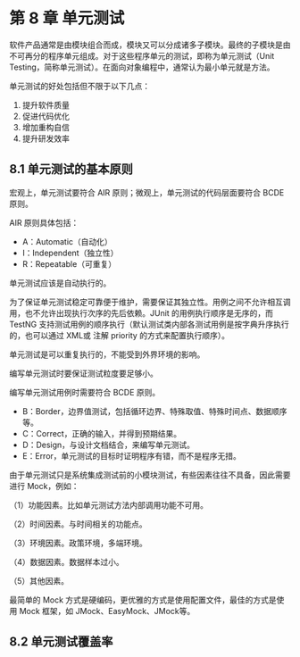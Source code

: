 # 第 8 章 单元测试

软件产品通常是由模块组合而成，模块又可以分成诸多子模块。最终的子模块是由不可再分的程序单元组成。对于这些程序单元的测试，即称为单元测试（Unit Testing，简称单元测试）。在面向对象编程中，通常认为最小单元就是方法。

单元测试的好处包括但不限于以下几点：

1. 提升软件质量
2. 促进代码优化
3. 增加重构自信
4. 提升研发效率

## 8.1 单元测试的基本原则

宏观上，单元测试要符合 AIR 原则；微观上，单元测试的代码层面要符合 BCDE 原则。

AIR 原则具体包括：

- A：Automatic（自动化）
- I：Independent（独立性）
- R：Repeatable（可重复）

单元测试应该是自动执行的。

为了保证单元测试稳定可靠便于维护，需要保证其独立性。用例之间不允许相互调用，也不允许出现执行次序的先后依赖。JUnit 的用例执行顺序是无序的，而 TestNG 支持测试用例的顺序执行（默认测试类内部各测试用例是按字典升序执行的，也可以通过 XML或 注解 priority 的方式来配置执行顺序）。

单元测试是可以重复执行的，不能受到外界环境的影响。

编写单元测试时要保证测试粒度要足够小。

编写单元测试用例时需要符合 BCDE 原则。

- B：Border，边界值测试，包括循环边界、特殊取值、特殊时间点、数据顺序等。
- C：Correct，正确的输入，并得到预期结果。
- D：Design，与设计文档结合，来编写单元测试。
- E：Error，单元测试的目标时证明程序有错，而不是程序无措。

由于单元测试只是系统集成测试前的小模块测试，有些因素往往不具备，因此需要进行 Mock，例如：

（1）功能因素。比如单元测试方法内部调用功能不可用。

（2）时间因素。与时间相关的功能点。

（3）环境因素。政策环境，多端环境。

（4）数据因素。数据样本过小。

（5）其他因素。

最简单的 Mock 方式是硬编码，更优雅的方式是使用配置文件，最佳的方式是使用 Mock 框架，如 JMock、EasyMock、JMock等。



## 8.2 单元测试覆盖率

